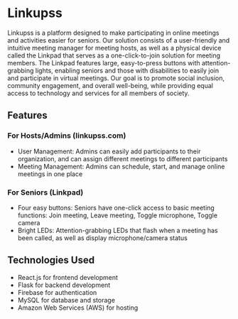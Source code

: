 # Linkupss
Linkupss is a platform designed to make participating in online meetings and activities easier for seniors. Our solution consists of a user-friendly and intuitive meeting manager for meeting hosts, as well as a physical device called the Linkpad that serves as a one-click-to-join solution for meeting members. The Linkpad features large, easy-to-press buttons with attention-grabbing lights, enabling seniors and those with disabilities to easily join and participate in virtual meetings. Our goal is to promote social inclusion, community engagement, and overall well-being, while providing equal access to technology and services for all members of society.

## Features
### For Hosts/Admins (linkupss.com)
- User Management: 
Admins can easily add participants to their organization, and can assign different meetings to different participants
- Meeting Management: 
Admins can schedule, start, and manage online meetings in one place

### For Seniors (Linkpad)
- Four easy buttons:
Seniors have one-click access to basic meeting functions: Join meeting, Leave meeting, Toggle microphone, Toggle camera
- Bright LEDs: 
Attention-grabbing LEDs that flash when a meeting has been called, as well as display microphone/camera status

## Technologies Used
- React.js for frontend development
- Flask for backend development
- Firebase for authentication
- MySQL for database and storage
- Amazon Web Services (AWS) for hosting
